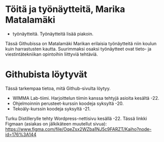 # Töitä ja työnäytteitä, Marika Matalamäki
- työnäytteitä. Työnäytteitä lisää piakoin.

Tässä Githubissa on Matalamäki Marikan erilaisia työnäytteitä niin koulun kuin harrastusten kautta. Suurimmaksi osaksi työnäytteet ovat tieto- ja viestintätekniikan opintoihin liittyviä tehtäviä.

# Githubista löytyvät
Tässä tarkempaa tietoa, mitä Github-sivulta löytyy.
- WIMMA Lab-tiimi. Harjoittelun tiimin kanssa tehtyjä asioita kesältä -22.
- Ohjelmoinnin perusteet-kurssin koodeja syksyltä -20.
- Tekoäly-kurssin koodeja syksyltä -21.


Turku Distillerylle tehty Wordpress-nettisivu kesällä -22. Tässä linkki Figmaan (asiakas on jälkikäteen muutellut sivua): https://www.figma.com/file/OqeZsx2WZba1NJ5c9FARZT/Kaiho?node-id=176%3A144
